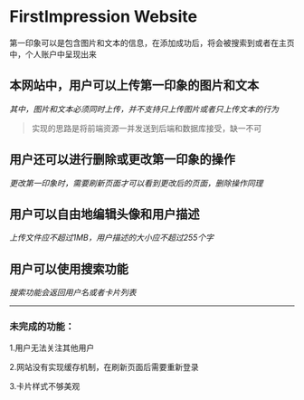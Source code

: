 #   FirstImpression Website

第一印象可以是包含图片和文本的信息，在添加成功后，将会被搜索到或者在主页中，个人账户中呈现出来


## 本网站中，用户可以上传第一印象的图片和文本

*其中，图片和文本必须同时上传，并不支持只上传图片或者只上传文本的行为*

> 实现的思路是将前端资源一并发送到后端和数据库接受，缺一不可

## 用户还可以进行删除或更改第一印象的操作

*更改第一印象时，需要刷新页面才可以看到更改后的页面，删除操作同理*

## 用户可以自由地编辑头像和用户描述

*上传文件应不超过1MB，用户描述的大小应不超过255个字*

## 用户可以使用搜索功能
*搜索功能会返回用户名或者卡片列表*


 - - -
### 未完成的功能：
1.用户无法关注其他用户

2.网站没有实现缓存机制，在刷新页面后需要重新登录

3.卡片样式不够美观
